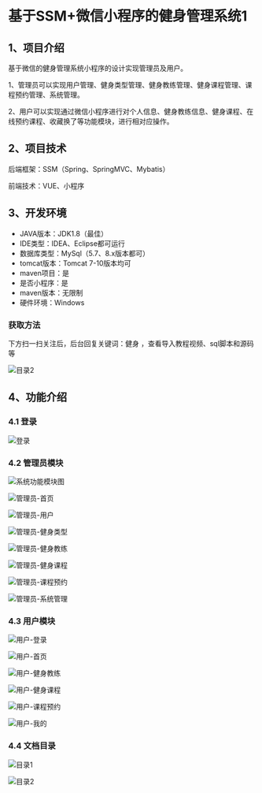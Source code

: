 # 基于SSM+微信小程序的健身管理系统1



## 1、项目介绍

基于微信的健身管理系统小程序的设计实现管理员及用户。

1、管理员可以实现用户管理、健身类型管理、健身教练管理、健身课程管理、课程预约管理、系统管理。

2、用户可以实现通过微信小程序进行对个人信息、健身教练信息、健身课程、在线预约课程、收藏换了等功能模块，进行相对应操作。

## 2、项目技术

后端框架：SSM（Spring、SpringMVC、Mybatis）

前端技术：VUE、小程序

## 3、开发环境

- JAVA版本：JDK1.8（最佳）
- IDE类型：IDEA、Eclipse都可运行
- 数据库类型：MySql（5.7、8.x版本都可） 
- tomcat版本：Tomcat 7-10版本均可
- maven项目：是
- 是否小程序：是
- maven版本：无限制
- 硬件环境：Windows
###  获取方法

下方扫一扫关注后，后台回复关键词：健身 ，查看导入教程视频、sql脚本和源码等

![目录2](https://www.codemarket.fun/202407032155305.png)


## 4、功能介绍

### 4.1 登录

![登录](https://www.codemarket.fun/202407151934610.png)

### 4.2 管理员模块

![系统功能模块图](https://www.codemarket.fun/202407151934570.png)

![管理员-首页](https://www.codemarket.fun/202407151934073.png)

![管理员-用户](https://www.codemarket.fun/202407151934497.png)

![管理员-健身类型](https://www.codemarket.fun/202407151934041.png)

![管理员-健身教练](https://www.codemarket.fun/202407151934054.png)

![管理员-健身课程](https://www.codemarket.fun/202407151934047.png)

![管理员-课程预约](https://www.codemarket.fun/202407151934084.png)

![管理员-系统管理](https://www.codemarket.fun/202407151934079.png)

### 4.3 用户模块

![用户-登录](https://www.codemarket.fun/202407151934772.png)

![用户-首页](https://www.codemarket.fun/202407151934824.png)

![用户-健身教练](https://www.codemarket.fun/202407151934783.png)

![用户-健身课程](https://www.codemarket.fun/202407151934799.png)

![用户-课程预约](https://www.codemarket.fun/202407151934812.png)

![用户-我的](https://www.codemarket.fun/202407151934840.png)

### 4.4 文档目录

![目录1](https://www.codemarket.fun/202407151934956.png)

![目录2](https://www.codemarket.fun/202407151934963.png)
